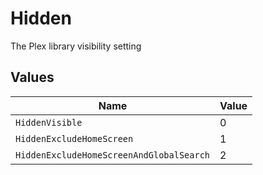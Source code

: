 # Hidden

The Plex library visibility setting


## Values

| Name                                     | Value                                    |
| ---------------------------------------- | ---------------------------------------- |
| `HiddenVisible`                          | 0                                        |
| `HiddenExcludeHomeScreen`                | 1                                        |
| `HiddenExcludeHomeScreenAndGlobalSearch` | 2                                        |